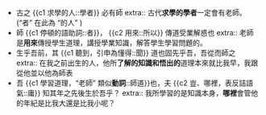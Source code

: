 - 古之 {{c1 求學的人::學者}} 必有師
  extra:: 古代**求學的學者**一定會有老師。(“者” 在此為 “的人” )
- 師 {{c1 停頓的語助詞::者}}， {{c2 用來::所以}} 傳道受業解惑也
  extra:: 老師是**用來**傳授學生道理，講授學業知識，解答學生學習問題的。
- 生乎吾前，其 {{c1 聽到，引申為懂得::聞}} 道也固先乎吾，吾從而師之
  extra:: 在我之前出生的人，他所**了解的知識和悟出的**道理本來就比我早，我跟從他並以他為師表
- 吾 {{c1 學習道理，“老師” 類似**動詞**::師道}}也，夫 {{c2 豈、哪裡，表反詰語氣::庸}} 知其年之先後生於吾乎？
  extra:: 我所學習的是知識本身，**哪裡**會管他的年紀是比我大還是比我小呢？